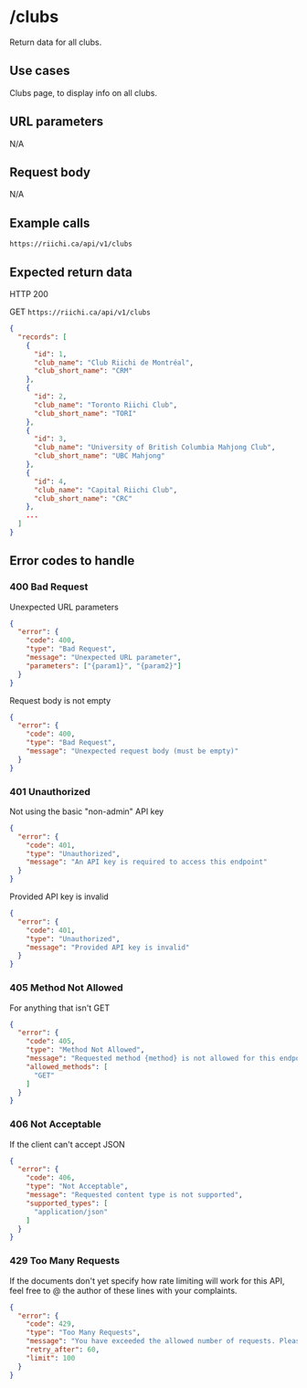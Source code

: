 # /clubs
Return data for all clubs.

## Use cases
Clubs page, to display info on all clubs.

## URL parameters
N/A

## Request body
N/A

## Example calls
`https://riichi.ca/api/v1/clubs`

## Expected return data
HTTP 200

GET `https://riichi.ca/api/v1/clubs`
```json
{
  "records": [
    {
      "id": 1,
      "club_name": "Club Riichi de Montréal",
      "club_short_name": "CRM"
    },
    {
      "id": 2,
      "club_name": "Toronto Riichi Club",
      "club_short_name": "TORI"
    },
    {
      "id": 3, 
      "club_name": "University of British Columbia Mahjong Club",
      "club_short_name": "UBC Mahjong"
    },
    {
      "id": 4,
      "club_name": "Capital Riichi Club",
      "club_short_name": "CRC"
    },
    ...
  ]
}
```

## Error codes to handle

### 400 Bad Request
Unexpected URL parameters
```json
{
  "error": {
    "code": 400,
    "type": "Bad Request",
    "message": "Unexpected URL parameter",
    "parameters": ["{param1}", "{param2}"]
  }
}
```

Request body is not empty
```json
{
  "error": {
    "code": 400,
    "type": "Bad Request",
    "message": "Unexpected request body (must be empty)"
  }
}
```

### 401 Unauthorized
Not using the basic "non-admin" API key
```json
{
  "error": {
    "code": 401,
    "type": "Unauthorized",
    "message": "An API key is required to access this endpoint"
  }
}
```

Provided API key is invalid
```json
{
  "error": {
    "code": 401,
    "type": "Unauthorized",
    "message": "Provided API key is invalid"
  }
}
```

### 405 Method Not Allowed
For anything that isn't GET
```json
{
  "error": {
    "code": 405,
    "type": "Method Not Allowed",
    "message": "Requested method {method} is not allowed for this endpoint",
    "allowed_methods": [
      "GET"
    ]
  }
}
```

### 406 Not Acceptable
If the client can't accept JSON
```json
{
  "error": {
    "code": 406,
    "type": "Not Acceptable",
	"message": "Requested content type is not supported",
    "supported_types": [
      "application/json"
    ]
  }
}
```

### 429 Too Many Requests
If the documents don't yet specify how rate limiting will work for this API,
feel free to @ the author of these lines with your complaints.
```json
{
  "error": {
    "code": 429,
    "type": "Too Many Requests",
    "message": "You have exceeded the allowed number of requests. Please try again later.",
    "retry_after": 60,
    "limit": 100
  }
}
```